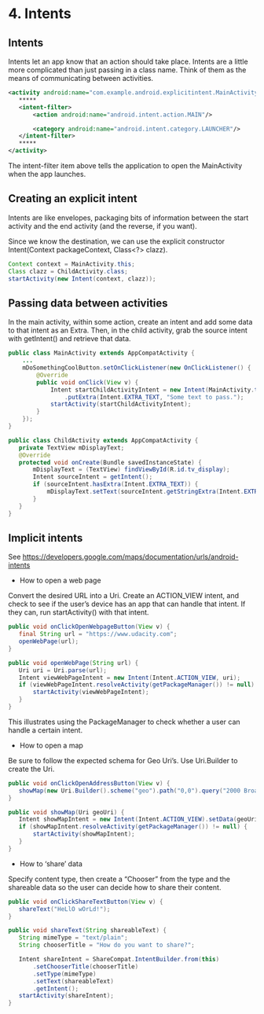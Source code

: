 # 4. Intents

## Intents
Intents let an app know that an action should take place. Intents are a little more complicated than just passing in a class name. Think of them as the means of communicating between activities.

```xml
<activity android:name="com.example.android.explicitintent.MainActivity">
   *****
   <intent-filter>
       <action android:name="android.intent.action.MAIN"/>

       <category android:name="android.intent.category.LAUNCHER"/>
   </intent-filter>
   *****
</activity>
```

The intent-filter item above tells the application to open the MainActivity when the app launches.

## Creating an explicit intent
Intents are like envelopes, packaging bits of information between the start activity and the end activity (and the reverse, if you want).

Since we know the destination, we can use the explicit constructor Intent(Context packageContext, Class<?> clazz).
```java
Context context = MainActivity.this;
Class clazz = ChildActivity.class;
startActivity(new Intent(context, clazz));
```

## Passing data between activities
In the main activity, within some action, create an intent and add some data to that intent as an Extra. Then, in the child activity, grab the source intent with getIntent() and retrieve that data.

```java
public class MainActivity extends AppCompatActivity {
    ...
    mDoSomethingCoolButton.setOnClickListener(new OnClickListener() {
        @Override
        public void onClick(View v) {
            Intent startChildActivityIntent = new Intent(MainActivity.this, ChildActivity.class)
                .putExtra(Intent.EXTRA_TEXT, "Some text to pass.");
            startActivity(startChildActivityIntent);
        }
    });
}

public class ChildActivity extends AppCompatActivity {
   private TextView mDisplayText;
   @Override
   protected void onCreate(Bundle savedInstanceState) {
       mDisplayText = (TextView) findViewById(R.id.tv_display);
       Intent sourceIntent = getIntent();
       if (sourceIntent.hasExtra(Intent.EXTRA_TEXT)) {
           mDisplayText.setText(sourceIntent.getStringExtra(Intent.EXTRA_TEXT));
       }
   }
}
```

## Implicit intents

See https://developers.google.com/maps/documentation/urls/android-intents

* How to open a web page

Convert the desired URL into a Uri. Create an ACTION_VIEW intent, and check to see if the user’s device has an app that can handle that intent. If they can, run startActivity() with that intent.
```java
public void onClickOpenWebpageButton(View v) {
   final String url = "https://www.udacity.com";
   openWebPage(url);
}

public void openWebPage(String url) {
   Uri uri = Uri.parse(url);
   Intent viewWebPageIntent = new Intent(Intent.ACTION_VIEW, uri);
   if (viewWebPageIntent.resolveActivity(getPackageManager()) != null) {
       startActivity(viewWebPageIntent);
   }
}
```

This illustrates using the PackageManager to check whether a user can handle a certain intent.

* How to open a map

Be sure to follow the expected schema for Geo Uri’s. Use Uri.Builder to create the Uri.

```java
public void onClickOpenAddressButton(View v) {
   showMap(new Uri.Builder().scheme("geo").path("0,0").query("2000 Broadway St, San Francisco CA").build());
}

public void showMap(Uri geoUri) {
   Intent showMapIntent = new Intent(Intent.ACTION_VIEW).setData(geoUri);
   if (showMapIntent.resolveActivity(getPackageManager()) != null) {
       startActivity(showMapIntent);
   }
}
```

* How to ‘share’ data

Specify content type, then create a “Chooser” from the type and the shareable data so the user can decide how to share their content.

```java
public void onClickShareTextButton(View v) {
   shareText("HeLlO wOrLd!");
}

public void shareText(String shareableText) {
   String mimeType = "text/plain";
   String chooserTitle = "How do you want to share?";

   Intent shareIntent = ShareCompat.IntentBuilder.from(this)
       .setChooserTitle(chooserTitle)
       .setType(mimeType)
       .setText(shareableText)
       .getIntent();
   startActivity(shareIntent);
}
```
